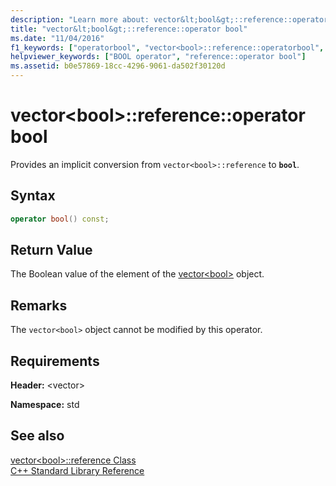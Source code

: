 ```yaml
---
description: "Learn more about: vector&lt;bool&gt;::reference::operator bool"
title: "vector&lt;bool&gt;::reference::operator bool"
ms.date: "11/04/2016"
f1_keywords: ["operatorbool", "vector<bool>::reference::operatorbool", "bool", "std::vector<bool>::reference::operatorbool"]
helpviewer_keywords: ["BOOL operator", "reference::operator bool"]
ms.assetid: b0e57869-18cc-4296-9061-da502f30120d
---
```

# vector&lt;bool&gt;::reference::operator bool

Provides an implicit conversion from `vector<bool>::reference` to **`bool`**.

## Syntax

```cpp
operator bool() const;
```

## Return Value

The Boolean value of the element of the [vector\<bool>](../standard-library/vector-bool-class.md) object.

## Remarks

The `vector<bool>` object cannot be modified by this operator.

## Requirements

**Header:** \<vector>

**Namespace:** std

## See also

[vector\<bool>::reference Class](../standard-library/vector-bool-reference-class.md)\
[C++ Standard Library Reference](../standard-library/cpp-standard-library-reference.md)
